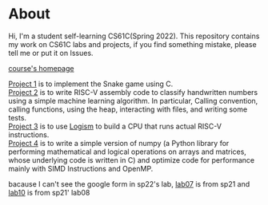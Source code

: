 # About

Hi, I'm a student self-learning CS61C(Spring 2022). This repository contains my work on CS61C labs and projects, if you find something mistake, please tell me or put it on Issues.

[course's homepage](https://inst.eecs.berkeley.edu/~cs61c/sp22/)

[Project 1](https://inst.eecs.berkeley.edu/~cs61c/sp22/projects/proj1/) is to implement the Snake game using C.  
[Project 2](https://inst.eecs.berkeley.edu/~cs61c/sp22/projects/proj2/) is to write RISC-V assembly code to classify handwritten numbers using a simple machine learning algorithm. In particular, Calling convention, calling functions, using the heap, interacting with files, and writing some tests.  
[Project 3](https://inst.eecs.berkeley.edu/~cs61c/sp22/projects/proj3/) is to use [Logism](https://inst.eecs.berkeley.edu/~cs61c/tools/logisim-evolution-latest.jar) to build a CPU that runs actual RISC-V instructions.  
[Project 4](https://inst.eecs.berkeley.edu/~cs61c/sp22/projects/proj4/) is to write a simple version of numpy (a Python library for performing mathematical and logical operations on arrays and matrices, whose underlying code is written in C) and optimize code for performance mainly with SIMD Instructions and OpenMP.

bacause I can't see the google form in sp22's lab, [lab07](https://inst.eecs.berkeley.edu/~cs61c/sp21/labs/lab07) is from sp21 and [lab10](https://inst.eecs.berkeley.edu/~cs61c/sp21/labs/lab08/) is from sp21' lab08
